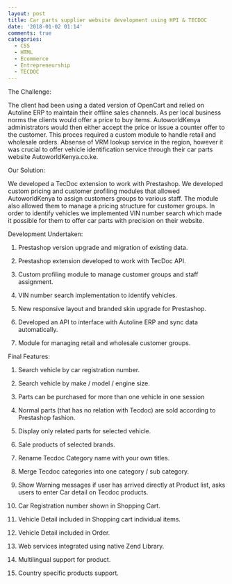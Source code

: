 ```yaml
---
layout: post
title: Car parts supplier website development using HPI & TECDOC
date: '2018-01-02 01:14'
comments: true
categories:
  - CSS
  - HTML
  - Ecommerce
  - Entrepreneurship
  - TECDOC
---
```


The Challenge:

The client had been using a dated version of OpenCart and relied on Autoline ERP to maintain their offline sales channels. As per local business norms the clients would offer a price to buy items. AutoworldKenya administrators would then either accept the price or issue a counter offer to the customer. This proces required a custom module to handle retail and wholesale orders. Absense of VRM lookup service in the region, however it was crucial to offer vehicle identification service through their car parts website AutoworldKenya.co.ke.

Our Solution:

We developed a TecDoc extension to work with Prestashop. We developed custom pricing and customer profiling modules that allowed AutoworldKenya to assign customers groups to various staff. The module also allowed them to manage a pricing structure for customer groups. In order to identify vehicles we implemented VIN number search which made it possible for them to offer car parts with precision on their website.

Development Undertaken:

1. Prestashop version upgrade and migration of existing data.

2. Prestashop extension developed to work with TecDoc API.

3. Custom profiling module to manage customer groups and staff assignment.

4. VIN number search implementation to identify vehicles.

5. New responsive layout and branded skin upgrade for Prestashop.

6. Developed an API to interface with Autoline ERP and sync data automatically.

7. Module for managing retail and wholesale customer groups.

Final Features:

1. Search vehicle by car registration number.

2. Search vehicle by make / model / engine size.

3. Parts can be purchased for more than one vehicle in one session

4. Normal parts (that has no relation with Tecdoc) are sold according to Prestashop fashion.

5. Display only related parts for selected vehicle.

6. Sale products of selected brands.

7. Rename Tecdoc Category name with your own titles.

8. Merge Tecdoc categories into one category / sub category.

9. Show Warning messages if user has arrived directly at Product list, asks users to enter Car detail on Tecdoc products.

10. Car Registration number shown in Shopping Cart.

11. Vehicle Detail included in Shopping cart individual items.

12. Vehicle Detail included in Order.

13. Web services integrated using native Zend Library.

14. Multilingual support for product.

15. Country specific products support.
